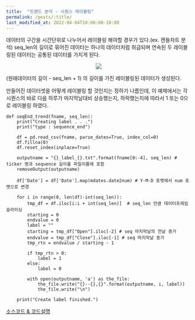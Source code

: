 ```yaml
---
title:  "트랜드 분석 - 시퀀스 레이블링" 
permalink: /posts/:title/
last_modified_at: 2022-04-04T18:00:00-18:00
---
```


데이터의 구간을 시간단위로 나누어서 레이블링 해야할 경우가 있다.(ex. 캔들차트 분석)
seq_len의 길이로 묶어진 데이터는 하나의 데이터처럼 취급되며 연속된 두 레이블링된 데이터는 공통된 데이터를 가지게 된다.


<p align="center"><img src="{{site.url}}/assets/images/sequence.jpg"></p>


(원래데이터의 길이 - seq_len + 1) 의 길이를 가진 레이블링된 데이터가 생성된다.

만들어진 데이터셋을 어떻게 레이블링 할 것인지는 정하기 나름인데, 이 예제에서는 각 시퀀스의 바로 다음 하루가 마지막날대비 상승했는지, 하락했는지에 따라서 1 또는 0으로 레이블링 하였다.


    def seqEnd_trend(fname, seq_len):
        print("Creating label . . .")
        print("type : sequence_end")
        
        df = pd.read_csv(fname, parse_dates=True, index_col=0)
        df.fillna(0)
        df.reset_index(inplace=True)
        
        outputname = "{}_label_{}.txt".format(fname[0:-4], seq_len) # ticker 명과 sequence 길이를 파일이름에 포함
        removeOutput(outputname)
            
        df['Date'] = df['Date'].map(mdates.date2num) # Y-M-D 포멧에서 num 포멧으로 변경
        
        for i in range(0, len(df)-int(seq_len)):
            tmp_df = df.iloc[i:i + int(seq_len)]  # seq_len 만큼 데이터프레임 슬라이싱
            starting = 0
            endvalue = 0
            label = ""
            starting = tmp_df["Open"].iloc[-2] # seq 마지막날의 전날 종가
            endvalue = tmp_df["Close"].iloc[-1] # seq 마지막날 종가
            tmp_rtn = endvalue / starting - 1 
            
            if tmp_rtn > 0:
                label = 1
            else:
                label = 0
            
            with open(outputname, 'a') as the_file:
                the_file.write("{}--{},{}".format(outputname, i, label))
                the_file.write("\n")
            
        print("Create label finished.")



[소스코드 & 코드설명](https://github.com/meltingOcean/AI-Trade/blob/main/Trend_Labeling/Sequence_end_Representitive_value_Trend.ipynb)